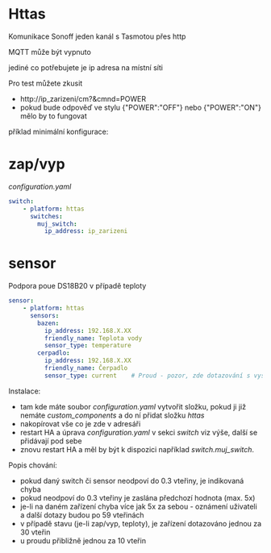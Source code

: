 # Httas

Komunikace Sonoff jeden kanál s Tasmotou přes http 

MQTT může být vypnuto

jediné co potřebujete je ip adresa na místní síti

Pro test můžete zkusit
- http://ip_zarizeni/cm?&cmnd=POWER
- pokud bude odpověď ve stylu {"POWER":"OFF"} nebo {"POWER":"ON"} mělo by to fungovat


příklad minimální konfigurace:
# zap/vyp
*configuration.yaml*
```yaml
switch:
    - platform: httas
      switches:
        muj_switch:
          ip_address: ip_zarizeni
```
# sensor
Podpora poue DS18B20 v případě teploty
```yaml
sensor:
    - platform: httas     
      sensors:
        bazen:      
          ip_address: 192.168.X.XX
          friendly_name: Teplota vody
          sensor_type: temperature    
        cerpadlo:      
          ip_address: 192.168.X.XX
          friendly_name: Čerpadlo      
          sensor_type: current    # Proud - pozor, zde dotazování s vysokou frekvencí
```                                  
      
Instalace:
- tam kde máte soubor *configuration.yaml* vytvořit složku, pokud ji již nemáte *custom_components* a do ní přidat složku *httas*
- nakopírovat vše co je zde v adresáři 
- restart HA a úprava *configuration.yaml* v sekci *switch* viz výše, další se přidávají pod sebe
- znovu restart HA a měl by být k dispozici například *switch.muj_switch*.

Popis chování:
- pokud daný switch či sensor neodpoví do 0.3 vteřiny, je indikovaná chyba
- pokud neodpoví do 0.3 vteřiny je zaslána předchozí hodnota (max. 5x)
- je-li na daném zařízení chyba více jak 5x za sebou - oznámení uživateli a další dotazy budou po 59 vteřinách
- v případě stavu (je-li zap/vyp, teploty), je zařízení dotazováno jednou za 30 vteřin
- u proudu přibližně jednou za 10 vteřin
